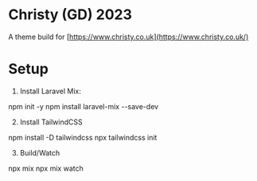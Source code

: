 # Christy (GD) 2023

A theme build for [https://www.christy.co.uk](https://www.christy.co.uk/)

# Setup

1) Install Laravel Mix:

npm init -y
npm install laravel-mix --save-dev

2) Install TailwindCSS

npm install -D tailwindcss
npx tailwindcss init

3) Build/Watch

npx mix
npx mix watch